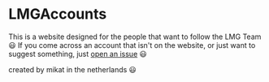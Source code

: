 # LMGAccounts
This is a website designed for the people that want to follow the LMG Team :smiley:
If you come across an account that isn't on the website, or just want to suggest something, just [open an issue](https://github.com/mikaturk/lmgaccounts/issues) :smiley:

created by mikat in the netherlands :smiley:
